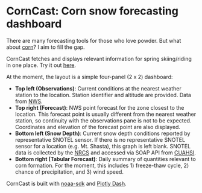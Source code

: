 # CornCast: Corn snow forecasting dashboard
There are many forecasting tools for those who love powder. But what about [corn](https://opensnow.com/news/post/spring-skiing-explained)? I aim to fill the gap.

CornCast fetches and displays relevant information for spring skiing/riding in one place. Try it out [here](http://54.176.14.118:7000/).

At the moment, the layout is a simple four-panel (2 x 2) dashboard:

 * **Top left (Observations)**: Current conditions at the nearest weather station to the location. Station identifier and altitude are provided. Data from [NWS](https://weather.gov).
 * **Top right (Forecast)**: NWS point forecast for the zone closest to the location. This forecast point is usually different from the nearest weather station, so continuity with the observations pane is not to be expected. Coordinates and elevation of the forecast point are also displayed.
 * **Bottom left (Snow Depth)**: Current snow depth conditions reported by representative SNOTEL sensor. If there is no representative SNOTEL sensor for a location (e.g. Mt. Shasta), this graph is left blank. SNOTEL data is collected by the [NRCS](https://www.nrcs.usda.gov/) and accessed via SOAP API from [CUAHSI](https://www.cuahsi.org/).
 * **Bottom right (Tabular Forecast)**: Daily summary of quantities relevant to corn formation. For the moment, this includes 1) freeze-thaw cycle, 2) chance of precipitation, and 3) wind speed.

CornCast is built with [noaa-sdk](https://github.com/paulokuong/noaa) and [Plotly Dash](https://dash.plotly.com/). 
